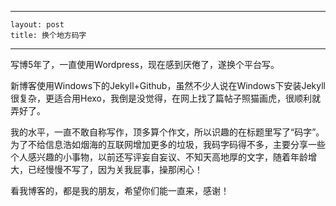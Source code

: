  ---
    layout: post
    title: 换个地方码字
 ---
 写博5年了，一直使用Wordpress，现在感到厌倦了，遂换个平台写。
 
 新博客使用Windows下的Jekyll+Github，虽然不少人说在Windows下安装Jekyll很复杂，更适合用Hexo，我倒是没觉得，在网上找了篇帖子照猫画虎，很顺利就弄好了。
 
 我的水平，一直不敢自称写作，顶多算个作文，所以识趣的在标题里写了“码字”。为了不给信息浩如烟海的互联网增加更多的垃圾，我码字码得不多，主要分享一些个人感兴趣的小事物，以前还写评妄自妄议、不知天高地厚的文字，随着年龄增大，已经慢慢不写了，因为关我屁事，操那闲心！
 
 看我博客的，都是我的朋友，希望你们能一直来，感谢！

